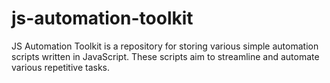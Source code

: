 # js-automation-toolkit

JS Automation Toolkit is a repository for storing various simple automation scripts written in JavaScript. These scripts aim to streamline and automate various repetitive tasks.
